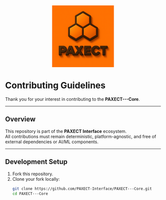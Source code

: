 <p align="center">
  <img src="docs/ChatGPT%20Image%202%20okt%202025,%2022_22_22.png" alt="PAXECT logo" width="200"/>
</p>


# Contributing Guidelines

Thank you for your interest in contributing to the **PAXECT---Core**.

---

##  Overview

This repository is part of the **PAXECT Interface** ecosystem.  
All contributions must remain deterministic, platform-agnostic, and free of external dependencies or AI/ML components.

---
##  Development Setup

1. Fork this repository.
2. Clone your fork locally:
   ```bash
   git clone https://github.com/PAXECT-Interface/PAXECT---Core.git
   cd PAXECT---Core

